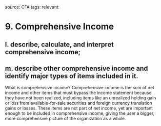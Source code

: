 source: CFA
tags: 
relevant: 

# 9. Comprehensive Income

## l. describe, calculate, and interpret comprehensive income;
## m. describe other comprehensive income and identify major types of items included in it.

What is comprehensive income?
Comprehensive income is the sum of net income and other items that must bypass the income statement because they have not been realized, including items like an unrealized holding gain or loss from available-for-sale securities and foreign currency translation gains or losses. These items are not part of net income, yet are important enough to be included in comprehensive income, giving the user a bigger, more comprehensive picture of the organization as a whole.

